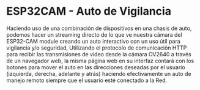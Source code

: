 # ESP32CAM - Auto de Vigilancia
 Haciendo uso de una combinación de dispositivos en una chasis de auto, podemos hacer un streaming directo de lo que ve nuestra cámara del ESP32-CAM module creando un auto interactivo con un uso útil para vigilancia y/o seguridad, Utilizando el protocolo de comunicación HTTP para recibir las transmisiones de video desde la cámara OV2640 a través de un navegador web, la misma página web en su interfaz contará con los botones para mover el auto en las direcciones deseadas por el usuario (izquierda, derecha, adelante y atrás) haciendo efectivamente un auto de manejo remoto siempre que el usuario esté conectado a la Red.

